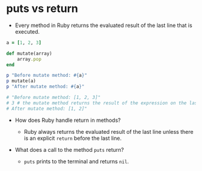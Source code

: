 # puts vs return

- Every method in Ruby returns the evaluated result of the last line that is executed.
```ruby
a = [1, 2, 3]

def mutate(array)
	array.pop
end

p "Before mutate method: #{a}"
p mutate(a)
p "After mutate method: #{a}"

# "Before mutate method: [1, 2, 3]"
# 3 # the mutate method returns the result of the expression on the last line executed. The last line executed is `array.pop`, `[1, 2, 3].pop` which evalutes to 3.
# After mutate method: [1, 2]"
```

- How does Ruby handle return in methods?
	- Ruby always returns the evaluated result of the last line unless there is an explicit `return` before the last line.

- What does a call to the method `puts` return?
	- `puts` prints to the terminal and returns `nil`.
